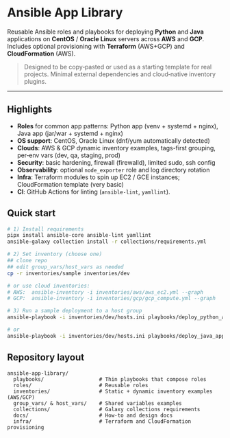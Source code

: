 # Ansible App Library

Reusable Ansible roles and playbooks for deploying **Python** and **Java** applications
on **CentOS** / **Oracle Linux** servers across **AWS** and **GCP**. Includes optional
provisioning with **Terraform** (AWS+GCP) and **CloudFormation** (AWS).

> Designed to be copy‑pasted or used as a starting template for real projects.
> Minimal external dependencies and cloud‑native inventory plugins.

---

## Highlights
- **Roles** for common app patterns: Python app (venv + systemd + nginx), Java app (jar/war + systemd + nginx)
- **OS support**: CentOS, Oracle Linux (dnf/yum automatically detected)
- **Clouds**: AWS & GCP dynamic inventory examples, tags-first grouping, per‑env vars (dev, qa, staging, prod)
- **Security**: basic hardening, firewall (firewalld), limited sudo, ssh config
- **Observability**: optional `node_exporter` role and log directory rotation
- **Infra**: Terraform modules to spin up EC2 / GCE instances; CloudFormation template (very basic)
- **CI**: GitHub Actions for linting (`ansible-lint`, `yamllint`).

## Quick start
```bash
# 1) Install requirements
pipx install ansible-core ansible-lint yamllint
ansible-galaxy collection install -r collections/requirements.yml

# 2) Set inventory (choose one)
## clone repo
## edit group_vars/host_vars as needed
cp -r inventories/sample inventories/dev    

# or use cloud inventories:
# AWS:  ansible-inventory -i inventories/aws/aws_ec2.yml --graph
# GCP:  ansible-inventory -i inventories/gcp/gcp_compute.yml --graph

# 3) Run a sample deployment to a host group
ansible-playbook -i inventories/dev/hosts.ini playbooks/deploy_python_app.yml -l app

# or
ansible-playbook -i inventories/dev/hosts.ini playbooks/deploy_java_app.yml -l app
```

## Repository layout
```
ansible-app-library/
  playbooks/                  # Thin playbooks that compose roles
  roles/                      # Reusable roles
  inventories/                # Static + dynamic inventory examples (AWS/GCP)
  group_vars/ & host_vars/    # Shared variables examples
  collections/                # Galaxy collections requirements
  docs/                       # How‑to and design docs
  infra/                      # Terraform and CloudFormation provisioning
```


